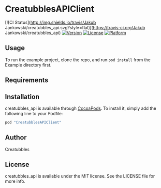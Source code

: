# CreatubblesAPIClient

[![CI Status](http://img.shields.io/travis/Jakub Jankowski/creatubbles_api.svg?style=flat)](https://travis-ci.org/Jakub Jankowski/creatubbles_api)
[![Version](https://img.shields.io/cocoapods/v/creatubbles_api.svg?style=flat)](http://cocoapods.org/pods/creatubbles_api)
[![License](https://img.shields.io/cocoapods/l/creatubbles_api.svg?style=flat)](http://cocoapods.org/pods/creatubbles_api)
[![Platform](https://img.shields.io/cocoapods/p/creatubbles_api.svg?style=flat)](http://cocoapods.org/pods/creatubbles_api)

## Usage

To run the example project, clone the repo, and run `pod install` from the Example directory first.

## Requirements

## Installation

creatubbles_api is available through [CocoaPods](http://cocoapods.org). To install
it, simply add the following line to your Podfile:

```ruby
pod "CreatubblesAPIClient"
```

## Author

Creatubbles

## License

creatubbles_api is available under the MIT license. See the LICENSE file for more info.
